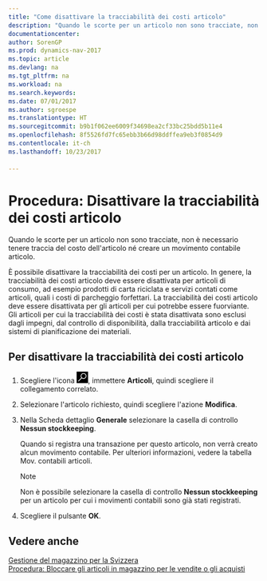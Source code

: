 ```yaml
---
title: "Come disattivare la tracciabilità dei costi articolo"
description: "Quando le scorte per un articolo non sono tracciate, non è necessario tenere traccia del costo dell'articolo né creare un movimento contabile articolo."
documentationcenter: 
author: SorenGP
ms.prod: dynamics-nav-2017
ms.topic: article
ms.devlang: na
ms.tgt_pltfrm: na
ms.workload: na
ms.search.keywords: 
ms.date: 07/01/2017
ms.author: sgroespe
ms.translationtype: HT
ms.sourcegitcommit: b9b1f062ee6009f34698ea2cf33bc25bdd5b11e4
ms.openlocfilehash: 8f5526fd7fc65ebb3b66d98ddffea9eb3f0854d9
ms.contentlocale: it-ch
ms.lasthandoff: 10/23/2017

---
```

# <a name="how-to-deactivate-item-cost-tracking"></a>Procedura: Disattivare la tracciabilità dei costi articolo
Quando le scorte per un articolo non sono tracciate, non è necessario tenere traccia del costo dell'articolo né creare un movimento contabile articolo.  

È possibile disattivare la tracciabilità dei costi per un articolo. In genere, la tracciabilità dei costi articolo deve essere disattivata per articoli di consumo, ad esempio prodotti di carta riciclata e servizi contati come articoli, quali i costi di parcheggio forfettari. La tracciabilità dei costi articolo deve essere disattivata per gli articoli per cui potrebbe essere fuorviante. Gli articoli per cui la tracciabilità dei costi è stata disattivata sono esclusi dagli impegni, dal controllo di disponibilità, dalla tracciabilità articolo e dai sistemi di pianificazione dei materiali.  

## <a name="to-deactivate-item-cost-tracking"></a>Per disattivare la tracciabilità dei costi articolo  

1.  Scegliere l'icona ![Cerca pagina o report](../../media/ui-search/search_small.png "Cerca pagina o report"), immettere **Articoli**, quindi scegliere il collegamento correlato.  
2.  Selezionare l'articolo richiesto, quindi scegliere l'azione **Modifica**.  
3.  Nella Scheda dettaglio **Generale** selezionare la casella di controllo **Nessun stockkeeping**.  

    Quando si registra una transazione per questo articolo, non verrà creato alcun movimento contabile. Per ulteriori informazioni, vedere la tabella Mov. contabili articoli.  

    > [!NOTE]  
    >  Non è possibile selezionare la casella di controllo **Nessun stockkeeping** per un articolo per cui i movimenti contabili sono già stati registrati.  

4.  Scegliere il pulsante **OK**.  

## <a name="see-also"></a>Vedere anche  
 [Gestione del magazzino per la Svizzera](swiss-inventory-management.md)   
 [Procedura: Bloccare gli articoli in magazzino per le vendite o gli acquisti](how-to-block-inventory-items-for-sales-or-purchases.md)

